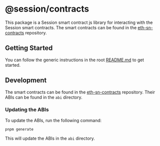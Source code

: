# @session/contracts

This package is a Session smart contract js library for interacting with the Session smart
contracts. The smart contracts can be found in the [
eth-sn-contracts](https://github.com/oxen-io/eth-sn-contracts/) repository.

## Getting Started

You can follow the generic instructions in the root [README.md](../../README.md#getting-started) to get started.

## Development

The smart contracts can be found in the [eth-sn-contracts](https://github.com/oxen-io/eth-sn-contracts/) repository.
Their ABIs can be found in the `abi` directory.

### Updating the ABIs

To update the ABIs, run the following command:

```shell
pnpm generate
```

This will update the ABIs in the `abi` directory.